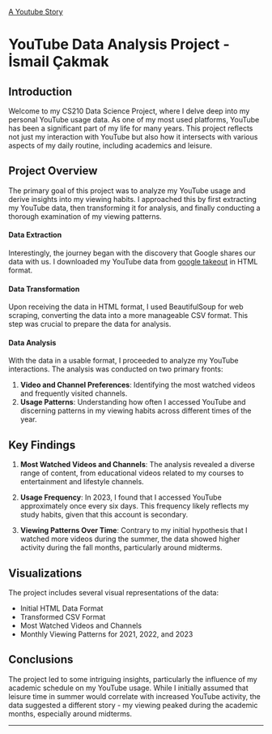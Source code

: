 [A Youtube Story]("https://ismailcakmak.notion.site/A-Youtube-Story-0c08fbf0cc12490eb25765003b1d4c1c?pvs=4")

# YouTube Data Analysis Project - İsmail Çakmak



## Introduction

Welcome to my CS210 Data Science Project, where I delve deep into my personal YouTube usage data. As one of my most used platforms, YouTube has been a significant part of my life for many years. This project reflects not just my interaction with YouTube but also how it intersects with various aspects of my daily routine, including academics and leisure.







## Project Overview

The primary goal of this project was to analyze my YouTube usage and derive insights into my viewing habits. I approached this by first extracting my YouTube data, then transforming it for analysis, and finally conducting a thorough examination of my viewing patterns.

#### Data Extraction

Interestingly, the journey began with the discovery that Google shares our data with us. I downloaded my YouTube data from [google takeout](https://takeout.google.com/settings/takeout) in HTML format. 

#### Data Transformation

Upon receiving the data in HTML format, I used BeautifulSoup for web scraping, converting the data into a more manageable CSV format. This step was crucial to prepare the data for analysis.

#### Data Analysis

With the data in a usable format, I proceeded to analyze my YouTube interactions. The analysis was conducted on two primary fronts:

1. **Video and Channel Preferences**: Identifying the most watched videos and frequently visited channels.
2. **Usage Patterns**: Understanding how often I accessed YouTube and discerning patterns in my viewing habits across different times of the year.

## Key Findings

1. **Most Watched Videos and Channels**: The analysis revealed a diverse range of content, from educational videos related to my courses to entertainment and lifestyle channels.

2. **Usage Frequency**: In 2023, I found that I accessed YouTube approximately once every six days. This frequency likely reflects my study habits, given that this account is secondary.

3. **Viewing Patterns Over Time**: Contrary to my initial hypothesis that I watched more videos during the summer, the data showed higher activity during the fall months, particularly around midterms.

## Visualizations

The project includes several visual representations of the data:

- Initial HTML Data Format
- Transformed CSV Format
- Most Watched Videos and Channels
- Monthly Viewing Patterns for 2021, 2022, and 2023

## Conclusions

The project led to some intriguing insights, particularly the influence of my academic schedule on my YouTube usage. While I initially assumed that leisure time in summer would correlate with increased YouTube activity, the data suggested a different story - my viewing peaked during the academic months, especially around midterms.

---

